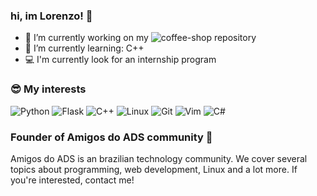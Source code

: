 ### hi, im Lorenzo! 👋

- 🔭 I’m currently working on my ![coffee-shop](https://github.com/lorenzolpandolfo/coffee-shop/) repository
- 🌱 I’m currently learning: C++
- 💻 I'm currently look for an internship program

### 😎 My interests
![Python](https://img.shields.io/badge/Python-FFD43B?style=for-the-badge&logo=python&logoColor=blue)
![Flask](https://img.shields.io/badge/Flask-000000?style=for-the-badge&logo=flask&logoColor=white)
![C++](https://img.shields.io/badge/C%2B%2B-00599C?style=for-the-badge&logo=c%2B%2B&logoColor=white)
![Linux](https://img.shields.io/badge/Linux-FCC624?style=for-the-badge&logo=linux&logoColor=black)
![Git](https://img.shields.io/badge/GIT-E44C30?style=for-the-badge&logo=git&logoColor=white)
![Vim](https://img.shields.io/badge/VIM-%2311AB00.svg?&style=for-the-badge&logo=vim&logoColor=white)
![C#](https://img.shields.io/badge/C%23-239120?style=for-the-badge&logo=c-sharp&logoColor=white)
### Founder of Amigos do ADS community 👥
Amigos do ADS is an brazilian technology community. We cover several topics about programming, web development, Linux and a lot more. If you're interested, contact me!
<!--
**lorenzolpandolfo/lorenzolpandolfo** is a ✨ _special_ ✨ repository because its `README.md` (this file) appears on your GitHub profile.

Here are some ideas to get you started:

- 🔭 I’m currently working on ...
- 🌱 I’m currently learning ...
- 👯 I’m looking to collaborate on ...
- 🤔 I’m looking for help with ...
- 💬 Ask me about ...
- 📫 How to reach me: ...
- 😄 Pronouns: ...
- ⚡ Fun fact: ...
-->
